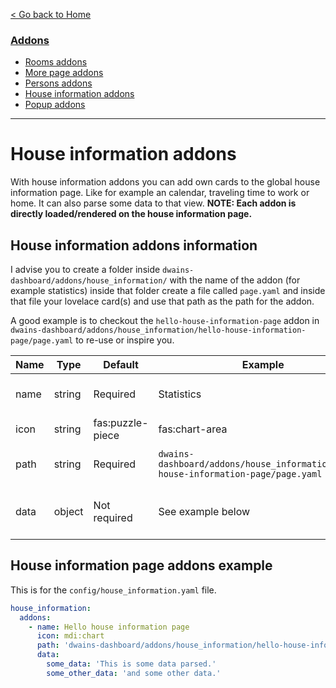 
[< Go back to Home](../index.md)

### [Addons](index.md)
* [Rooms addons](rooms.md)
* [More page addons](more_page.md)
* [Persons addons](persons.md)
* [House information addons](house_information.md)
* [Popup addons](popup.md)

---

# House information addons

With house information addons you can add own cards to the global house information page. Like for example an calendar, traveling time to work or home. It can also parse some data to that view. **NOTE: Each addon is directly loaded/rendered on the house information page.**

## House information addons information

I advise you to create a folder inside `dwains-dashboard/addons/house_information/` with the name of the addon (for example statistics) inside that folder create a file called `page.yaml` and inside that file your lovelace card(s) and use that path as the path for the addon.

A good example is to checkout the `hello-house-information-page` addon in `dwains-dashboard/addons/house_information/hello-house-information-page/page.yaml` to re-use or inspire you. 

| Name | Type   | Default          | Example                                            | Description                       |
|------|--------|------------------|----------------------------------------------------|-----------------------------------|
| name | string | Required         | Statistics                                         | The name of the addon             |
| icon | string | fas:puzzle-piece | fas:chart-area                                     | The icon of the addon             |
| path | string | Required         | `dwains-dashboard/addons/house_information/hello-house-information-page/page.yaml` | The path to the page of the addon |
| data | object | Not required     | See example below | Data you wanna parse to the addon |

## House information page addons example

This is for the `config/house_information.yaml` file.

```YAML
house_information:
  addons:
    - name: Hello house information page
      icon: mdi:chart
      path: 'dwains-dashboard/addons/house_information/hello-house-information-page/page.yaml'
      data:
        some_data: 'This is some data parsed.'
        some_other_data: 'and some other data.'
```    